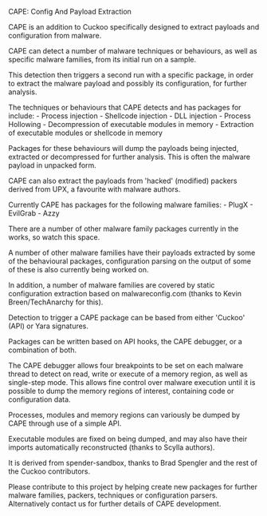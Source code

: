 CAPE: Config And Payload Extraction

CAPE is an addition to Cuckoo specifically designed to extract payloads and configuration from malware.

CAPE can detect a number of malware techniques or behaviours, as well as specific malware families, from its initial run on a sample. 

This detection then triggers a second run with a specific package, in order to extract the malware payload and possibly its configuration, for further analysis.

The techniques or behaviours that CAPE detects and has packages for include:
    - Process injection
        - Shellcode injection
        - DLL injection
        - Process Hollowing
    - Decompression of executable modules in memory
    - Extraction of executable modules or shellcode in memory

Packages for these behaviours will dump the payloads being injected, extracted or decompressed for further analysis. This is often the malware payload in unpacked form.    
    
CAPE can also extract the payloads from 'hacked' (modified) packers derived from UPX, a favourite with malware authors.
    
Currently CAPE has packages for the following malware families:
    - PlugX
    - EvilGrab
    - Azzy

There are a number of other malware family packages currently in the works, so watch this space.

A number of other malware families have their payloads extracted by some of the behavioural packages, configuration parsing on the output of some of these is also currently being worked on.

In addition, a number of malware families are covered by static configuration extraction based on malwareconfig.com (thanks to Kevin Breen/TechAnarchy for this).

Detection to trigger a CAPE package can be based from either 'Cuckoo' (API) or Yara signatures.

Packages can be written based on API hooks, the CAPE debugger, or a combination of both.

The CAPE debugger allows four breakpoints to be set on each malware thread to detect on read, write or execute of a memory region, as well as single-step mode. This allows fine control over malware execution until it is possible to dump the memory regions of interest, containing code or configuration data.

Processes, modules and memory regions can variously be dumped by CAPE through use of a simple API.

Executable modules are fixed on being dumped, and may also have their imports automatically reconstructed (thanks to Scylla authors).

It is derived from spender-sandbox, thanks to Brad Spengler and the rest of the Cuckoo contributors.

Please contribute to this project by helping create new packages for further malware families, packers, techniques or configuration parsers. Alternatively contact us for further details of CAPE development.